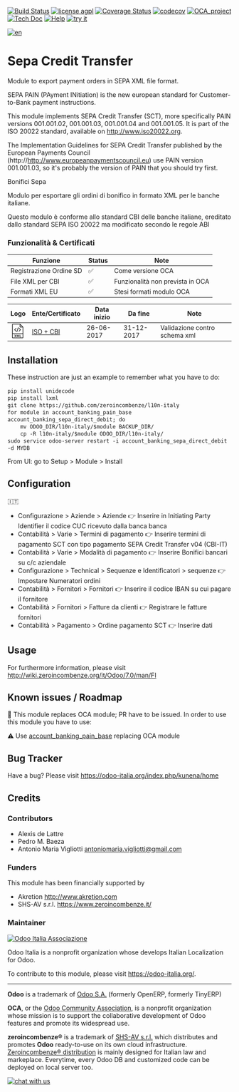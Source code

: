 [![Build Status](https://travis-ci.org/zeroincombenze/bank-payment.svg?branch=7.0)](https://travis-ci.org/zeroincombenze/bank-payment)
[![license agpl](https://img.shields.io/badge/licence-AGPL--3-blue.svg)](http://www.gnu.org/licenses/agpl-3.0.html)
[![Coverage Status](https://coveralls.io/repos/github/zeroincombenze/bank-payment/badge.svg?branch=7.0)](https://coveralls.io/github/zeroincombenze/bank-payment?branch=7.0)
[![codecov](https://codecov.io/gh/zeroincombenze/bank-payment/branch/7.0/graph/badge.svg)](https://codecov.io/gh/zeroincombenze/bank-payment/branch/7.0)
[![OCA_project](http://www.zeroincombenze.it/wp-content/uploads/ci-ct/prd/button-oca-7.svg)](https://github.com/OCA/bank-payment/tree/7.0)
[![Tech Doc](http://www.zeroincombenze.it/wp-content/uploads/ci-ct/prd/button-docs-7.svg)](http://wiki.zeroincombenze.org/en/Odoo/7.0/dev)
[![Help](http://www.zeroincombenze.it/wp-content/uploads/ci-ct/prd/button-help-7.svg)](http://wiki.zeroincombenze.org/en/Odoo/7.0/man/FI)
[![try it](http://www.zeroincombenze.it/wp-content/uploads/ci-ct/prd/button-try-it-7.svg)](http://erp7.zeroincombenze.it)





































[![en](http://www.shs-av.com/wp-content/en_US.png)](http://wiki.zeroincombenze.org/it/Odoo/7.0/man)

Sepa Credit Transfer
====================

Module to export payment orders in SEPA XML file format.

SEPA PAIN (PAyment INitiation) is the new european standard for
Customer-to-Bank payment instructions.

This module implements SEPA Credit Transfer (SCT), more specifically PAIN
versions 001.001.02, 001.001.03, 001.001.04 and 001.001.05.
It is part of the ISO 20022 standard, available on http://www.iso20022.org.

The Implementation Guidelines for SEPA Credit Transfer published by the
European Payments Council (http://http://www.europeanpaymentscouncil.eu)
use PAIN version 001.001.03, so it's probably the version of PAIN that you
should try first.



Bonifici Sepa

Modulo per esportare gli ordini di bonifico in formato XML per le banche italiane.

Questo modulo è conforme allo standard CBI delle banche italiane,
ereditato dallo standard SEPA ISO 20022 ma modificato secondo le regole ABI


### Funzionalità & Certificati

Funzione | Status | Note
--- | --- | ---
Registrazione Ordine SD | :white_check_mark: | Come versione OCA
File XML per CBI | :white_check_mark: | Funzionalità non prevista in OCA
Formati XML EU | :white_check_mark: | Stesi formati modulo OCA


Logo | Ente/Certificato | Data inizio | Da fine | Note
--- | --- | --- | --- | ---
[![xml_schema](https://github.com/zeroincombenze/grymb/blob/master/certificates/iso/icons/xml-schema.png)](https://github.com/zeroincombenze/grymb/blob/master/certificates/iso/scope/xml-schema.md) | [ISO + CBI](http://www.cbi-org.eu/Engine/RAServePG.php/P/251610010305/) | 26-06-2017 | 31-12-2017 | Validazione contro schema xml


Installation
------------

These instruction are just an example to remember what you have to do:

    pip install unidecode
    pip install lxml
    git clone https://github.com/zeroincombenze/l10n-italy
    for module in account_banking_pain_base account_banking_sepa_direct_debit; do
        mv ODOO_DIR/l10n-italy/$module BACKUP_DIR/
        cp -R l10n-italy/$module ODOO_DIR/l10n-italy/
    sudo service odoo-server restart -i account_banking_sepa_direct_debit -d MYDB

From UI: go to Setup > Module > Install


Configuration
-------------

:it:

* Configurazione > Aziende > Aziende :point_right: Inserire in Initiating Party Identifier il codice CUC ricevuto dalla banca
banca
* Contabilità > Varie > Termini di pagamento :point_right: Inserire termini di pagamento SCT con tipo pagamento SEPA Credit Transfer v04 (CBI-IT)
* Contabilità > Varie > Modalità di pagamento :point_right: Inserire Bonifici bancari su c/c aziendale
* Configurazione > Technical > Sequenze e Identificatori > sequenze :point_right: Impostare Numeratori ordini
* Contabilità > Fornitori > Fornitori :point_right: Inserire il codice IBAN su cui pagare il fornitore
* Contabilità > Fornitori > Fatture da clienti :point_right: Registrare le fatture fornitori
* Contabilità > Pagamento > Ordine pagamento SCT :point_right: Inserire dati


Usage
-----

For furthermore information, please visit http://wiki.zeroincombenze.org/it/Odoo/7.0/man/FI


Known issues / Roadmap
----------------------

:ticket: This module replaces OCA module; PR have to be issued.
In order to use this module you have to use:

:warning: Use [account_banking_pain_base](account_banking_pain_base/) replacing OCA module



Bug Tracker
-----------

Have a bug? Please visit https://odoo-italia.org/index.php/kunena/home


Credits
-------

### Contributors

* Alexis de Lattre
* Pedro M. Baeza
* Antonio Maria Vigliotti <antoniomaria.vigliotti@gmail.com>

### Funders

This module has been financially supported by

* Akretion <http://www.akretion.com>
* SHS-AV s.r.l. <https://www.zeroincombenze.it/>

### Maintainer

[![Odoo Italia Associazione](https://www.odoo-italia.org/images/Immagini/Odoo%20Italia%20-%20126x56.png)](https://odoo-italia.org)

Odoo Italia is a nonprofit organization whose develops Italian Localization for
Odoo.

To contribute to this module, please visit <https://odoo-italia.org/>.



[//]: # (copyright)

----

**Odoo** is a trademark of [Odoo S.A.](https://www.odoo.com/) (formerly OpenERP, formerly TinyERP)

**OCA**, or the [Odoo Community Association](http://odoo-community.org/), is a nonprofit organization whose
mission is to support the collaborative development of Odoo features and
promote its widespread use.

**zeroincombenze®** is a trademark of [SHS-AV s.r.l.](http://www.shs-av.com/)
which distributes and promotes **Odoo** ready-to-use on its own cloud infrastructure.
[Zeroincombenze® distribution](http://wiki.zeroincombenze.org/en/Odoo)
is mainly designed for Italian law and markeplace.
Everytime, every Odoo DB and customized code can be deployed on local server too.

[//]: # (end copyright)

[//]: # (addons)

[//]: # (end addons)
[![chat with us](https://www.shs-av.com/wp-content/chat_with_us.gif)](https://tawk.to/85d4f6e06e68dd4e358797643fe5ee67540e408b)
